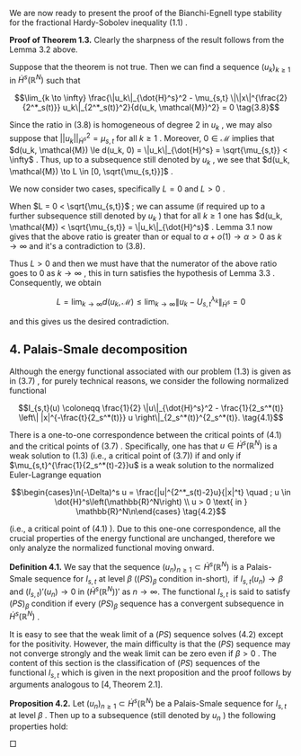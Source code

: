 We are now ready to present the proof of the Bianchi-Egnell type stability for the fractional Hardy-Sobolev inequality  $(1.1)$ .

**Proof of Theorem 1.3.** Clearly the sharpness of the result follows from the Lemma  $3.2$  above.

Suppose that the theorem is not true. Then we can find a sequence  $(u_k)_{k\geq 1}$  in  $\dot{H}^s(\mathbb{R}^N)$  such that

$$\lim_{k \to \infty} \frac{\|u_k\|_{\dot{H}^s}^2 - \mu_{s,t} \|\|x\|^{\frac{2}{2^*_s(t)}} u_k\|_{2^*_s(t)}^2}{d(u_k, \mathcal{M})^2} = 0 \tag{3.8}$$

Since the ratio in (3.8) is homogeneous of degree 2 in  $u_k$ , we may also suppose that  $||u_k||^2_{\dot{H}^s} = \mu_{s,t}$  for all  $k \ge 1$ . Moreover,  $0 \in \mathcal{M}$  implies that  $d(u_k, \mathcal{M}) \le d(u_k, 0) = \|u_k\|_{\dot{H}^s} = \sqrt{\mu_{s,t}} < \infty$ . Thus, up to a subsequence still denoted by  $u_k$ , we see that  $d(u_k, \mathcal{M}) \to L \in [0, \sqrt{\mu_{s,t}}]$ .

We now consider two cases, specifically  $L = 0$  and  $L > 0$ .

When  $L = 0 < \sqrt{\mu_{s,t}}$ ; we can assume (if required up to a further subsequence still denoted by  $u_k$ ) that for all  $k \ge 1$  one has  $d(u_k, \mathcal{M}) < \sqrt{\mu_{s,t}} = \|u_k\|_{\dot{H}^s}$ . Lemma 3.1 now gives that the above ratio is greater than or equal to  $\alpha + o(1) \rightarrow \alpha > 0$  as  $k \rightarrow \infty$  and it's a contradiction to (3.8).

Thus  $L>0$  and then we must have that the numerator of the above ratio goes to 0 as  $k\to\infty$ , this in turn satisfies the hypothesis of Lemma  $3.3$ . Consequently, we obtain

$$L = \lim_{k \to \infty} d(u_k, \mathcal{M}) \le \lim_{k \to \infty} \|u_k - U_{s,t}^{\lambda_k}\|_{\dot{H}^s} = 0$$

and this gives us the desired contradiction.

## 4. Palais-Smale decomposition

Although the energy functional associated with our problem  $(1.3)$  is given as in  $(3.7)$ , for purely technical reasons, we consider the following normalized functional

$$I_{s,t}(u) \coloneqq \frac{1}{2} \|u\|_{\dot{H}^s}^2 - \frac{1}{2_s^*(t)} \left\| |x|^{-\frac{t}{2_s^*(t)}} u \right\|_{2_s^*(t)}^{2_s^*(t)}. \tag{4.1}$$

There is a one-to-one correspondence between the critical points of  $(4.1)$  and the critical points of  $(3.7)$ . Specifically, one has that  $u \in \dot{H}^s(\mathbb{R}^N)$  is a weak solution to (1.3) (i.e., a critical point of (3.7)) if and only if  $\mu_{s,t}^{\frac{1}{2_s^*(t)-2}}u$  is a weak solution to the normalized Euler-Lagrange equation

$$\begin{cases}\n(-\Delta)^s u = \frac{|u|^{2^*_s(t)-2}u}{|x|^t} \quad ; u \in \dot{H}^s\left(\mathbb{R}^N\right) \\
u > 0 \text{ in } \mathbb{R}^N\n\end{cases} \tag{4.2}$$

(i.e., a critical point of  $(4.1)$ ). Due to this one-one correspondence, all the crucial properties of the energy functional are unchanged, therefore we only analyze the normalized functional moving onward.

**Definition 4.1.** We say that the sequence  $(u_n)_{n\geq 1} \subset \dot{H}^s(\mathbb{R}^N)$  is a Palais-Smale sequence for  $I_{s,t}$  at level  $\beta$  $((PS)_{\beta} \text{ condition in-short}), \text{ if } I_{s,t}(u_n) \to \beta \text{ and } (I_{s,t})'(u_n) \to 0 \text{ in } (\dot{H}^s(\mathbb{R}^N))' \text{ as } n \to \infty. \text{ The functional } I_{s,t}$ is said to satisfy  $(PS)_{\beta}$  condition if every  $(PS)_{\beta}$  sequence has a convergent subsequence in  $\dot{H}^{s}(\mathbb{R}^{N})$ .

It is easy to see that the weak limit of a  $(PS)$  sequence solves  $(4.2)$  except for the positivity. However, the main difficulty is that the  $(PS)$  sequence may not converge strongly and the weak limit can be zero even if  $\beta > 0$ . The content of this section is the classification of  $(PS)$  sequences of the functional  $I_{s,t}$  which is given in the next proposition and the proof follows by arguments analogous to  $[4, \text{Theorem 2.1}].$ 

**Proposition 4.2.** Let  $(u_n)_{n\geq 1} \subset \dot{H}^s(\mathbb{R}^N)$  be a Palais-Smale sequence for  $I_{s,t}$  at level  $\beta$ . Then up to a subsequence (still denoted by  $u_n$ ) the following properties hold:

 $\Box$